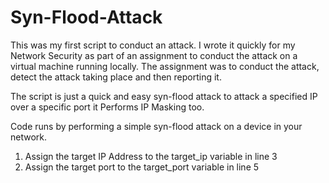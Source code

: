 # Syn-Flood-Attack
This was my first script to conduct an attack. I wrote it quickly for my Network Security as part of an assignment to conduct the attack on a virtual machine running locally. The assignment was to conduct the attack, detect the attack taking place and then reporting it.

The script is just a quick and easy syn-flood attack to attack a specified IP over a specific port it Performs IP Masking too.

Code runs by performing a simple syn-flood attack on a device in your network.
  1. Assign the target IP Address to the target_ip variable in line 3
  2. Assign the target port to the target_port variable in line 5
